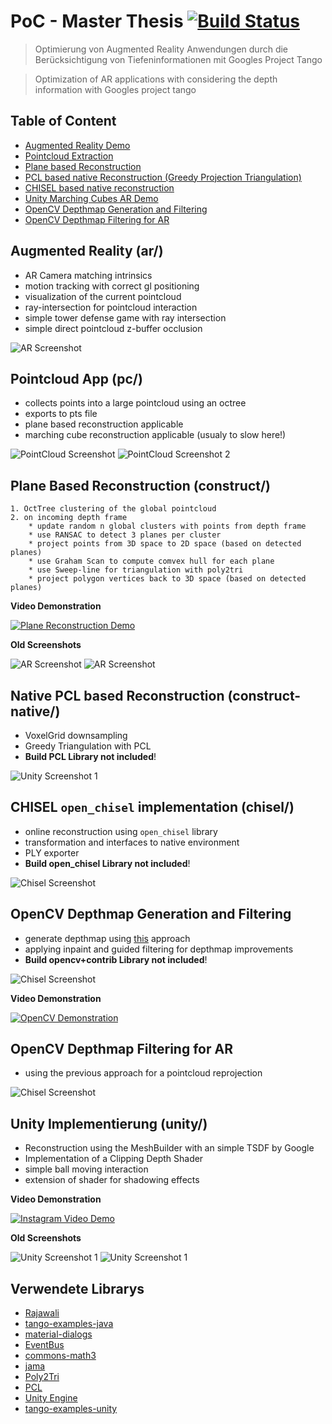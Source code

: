 # PoC - Master Thesis [![Build Status](https://travis-ci.org/stetro/project-tango-poc.svg?branch=master)](https://travis-ci.org/stetro/project-tango-poc)

> Optimierung von Augmented Reality Anwendungen durch die Berücksichtigung von Tiefeninformationen mit Googles Project Tango

> Optimization of AR applications with considering the depth information with Googles project tango

## Table of Content
* [Augmented Reality Demo](https://github.com/stetro/project-tango-poc#augmented-reality-ar)
* [Pointcloud Extraction](https://github.com/stetro/project-tango-poc#pointcloud-app-pc)
* [Plane based Reconstruction](https://github.com/stetro/project-tango-poc#plane-based-reconstruction-construct)
* [PCL based native Reconstruction (Greedy Projection Triangulation)](https://github.com/stetro/project-tango-poc#native-implementierung-construct-native)
* [CHISEL based native reconstruction](https://github.com/stetro/project-tango-poc#chisel-open_chisel-implementation-chisel)
* [Unity Marching Cubes AR Demo](https://github.com/stetro/project-tango-poc#unity-implementierung-unity)
* [OpenCV Depthmap Generation and Filtering](https://github.com/stetro/project-tango-poc#opencv-depthmap-generation-and-filtering)
* [OpenCV Depthmap Filtering for AR](https://github.com/stetro/project-tango-poc#opencv-depthmap-filtering-for-ar)

## Augmented Reality (ar/)
* AR Camera matching intrinsics
* motion tracking with correct gl positioning
* visualization of the current pointcloud
* ray-intersection for pointcloud interaction
* simple tower defense game with ray intersection
* simple direct pointcloud z-buffer occlusion

![AR Screenshot](img/ar.png)

## Pointcloud App (pc/)
* collects points into a large pointcloud using an octree
* exports to pts file
* plane based reconstruction applicable
* marching cube reconstruction applicable (usualy to slow here!)

![PointCloud Screenshot](img/pc.png)
![PointCloud Screenshot 2](img/pc2.png)

## Plane Based Reconstruction (construct/)
```
1. OctTree clustering of the global pointcloud
2. on incoming depth frame
	* update random n global clusters with points from depth frame
	* use RANSAC to detect 3 planes per cluster
	* project points from 3D space to 2D space (based on detected planes)
	* use Graham Scan to compute comvex hull for each plane
	* use Sweep‐line for triangulation with poly2tri
	* project polygon vertices back to 3D space (based on detected planes)
```
**Video Demonstration**

[![Plane Reconstruction Demo](http://img.youtube.com/vi/SMg69wIPoxQ/0.jpg)](https://www.youtube.com/watch?v=SMg69wIPoxQ)

**Old Screenshots**

![AR Screenshot](img/construct.png)
![AR Screenshot](img/marchingcube.png)

## Native PCL based Reconstruction (construct-native/)
* VoxelGrid downsampling
* Greedy Triangulation with PCL
* __Build PCL Library not included__!

![Unity Screenshot 1](img/native.png)

## CHISEL `open_chisel` implementation (chisel/)

* online reconstruction using `open_chisel` library
* transformation and interfaces to native environment
* PLY exporter
* __Build open_chisel Library not included__!

![Chisel Screenshot](img/chisel.png)

## OpenCV Depthmap Generation and Filtering

* generate depthmap using [this](http://stackoverflow.com/questions/34901155/project-tango-depthmap-transformation-from-xyzij-data/34905235#34905235) approach
* applying inpaint and guided filtering for depthmap improvements
* __Build opencv+contrib Library not included__!

![Chisel Screenshot](img/opencv.png)

**Video Demonstration**

[![OpenCV Demonstration](http://img.youtube.com/vi/D6FcBPK7sYc/0.jpg)](https://www.youtube.com/watch?v=D6FcBPK7sYc)

## OpenCV Depthmap Filtering for AR

* using the previous approach for a pointcloud reprojection

![Chisel Screenshot](img/opencv-ar.png)


## Unity Implementierung (unity/)
* Reconstruction using the MeshBuilder with an simple TSDF by Google
* Implementation of a Clipping Depth Shader
* simple ball moving interaction
* extension of shader for shadowing effects

**Video Demonstration**

[![Instagram Video Demo](https://scontent-ams2-1.cdninstagram.com/hphotos-xpt1/t51.2885-15/e15/12356515_1540820419541546_2101008470_n.jpg)](https://www.instagram.com/p/-9XvFoh_D4/)

**Old Screenshots**

![Unity Screenshot 1](img/unity1.png)
![Unity Screenshot 1](img/unity2.png)

## Verwendete Librarys
* [Rajawali](https://github.com/Rajawali/Rajawali)
* [tango-examples-java](https://github.com/googlesamples/tango-examples-java)
* [material-dialogs](https://github.com/afollestad/material-dialogs)
* [EventBus](https://github.com/greenrobot/EventBus)
* [commons-math3](https://commons.apache.org/math/)
* [jama](http://math.nist.gov/javanumerics/jama/)
* [Poly2Tri](http://code.google.com/p/poly2tri/)
* [PCL](http://pointclouds.org/)
* [Unity Engine](https://unity3d.com/)
* [tango-examples-unity](https://github.com/googlesamples/tango-examples-unity)
